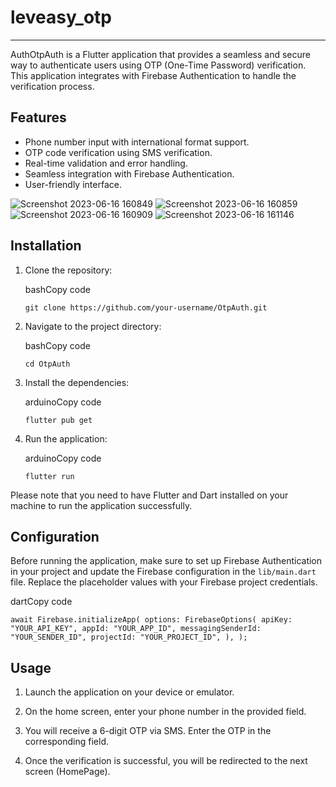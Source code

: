# leveasy_otp

----------------


AuthOtpAuth is a Flutter application that provides a seamless and secure way to authenticate users using OTP (One-Time Password) verification. This application integrates with Firebase Authentication to handle the verification process.

Features
--------

-   Phone number input with international format support.
-   OTP code verification using SMS verification.
-   Real-time validation and error handling.
-   Seamless integration with Firebase Authentication.
-   User-friendly interface.


![Screenshot 2023-06-16 160849](https://github.com/beingrazaabbas/leveasy_otpAuth/assets/86911625/618d1b92-5a5e-40f7-a4ec-6a63da3b613d)
![Screenshot 2023-06-16 160859](https://github.com/beingrazaabbas/leveasy_otpAuth/assets/86911625/c8ba85b2-5270-48c3-91a0-7ba014411d7d)
![Screenshot 2023-06-16 160909](https://github.com/beingrazaabbas/leveasy_otpAuth/assets/86911625/4fc2d909-c656-429e-915b-7156a1f64872)
![Screenshot 2023-06-16 161146](https://github.com/beingrazaabbas/leveasy_otpAuth/assets/86911625/a3f0ef81-efc0-4ce9-8193-29be7885b666)


Installation
------------

1.  Clone the repository:

    bashCopy code

    `git clone https://github.com/your-username/OtpAuth.git`

2.  Navigate to the project directory:

    bashCopy code

    `cd OtpAuth`

3.  Install the dependencies:

    arduinoCopy code

    `flutter pub get`

4.  Run the application:

    arduinoCopy code

    `flutter run`

Please note that you need to have Flutter and Dart installed on your machine to run the application successfully.

Configuration
-------------

Before running the application, make sure to set up Firebase Authentication in your project and update the Firebase configuration in the `lib/main.dart` file. Replace the placeholder values with your Firebase project credentials.

dartCopy code

`await Firebase.initializeApp(
  options: FirebaseOptions(
    apiKey: "YOUR_API_KEY",
    appId: "YOUR_APP_ID",
    messagingSenderId: "YOUR_SENDER_ID",
    projectId: "YOUR_PROJECT_ID",
  ),
);`


Usage
-----

1.  Launch the application on your device or emulator.

2.  On the home screen, enter your phone number in the provided field.

3.  You will receive a 6-digit OTP via SMS. Enter the OTP in the corresponding field.

4.  Once the verification is successful, you will be redirected to the next screen (HomePage).
